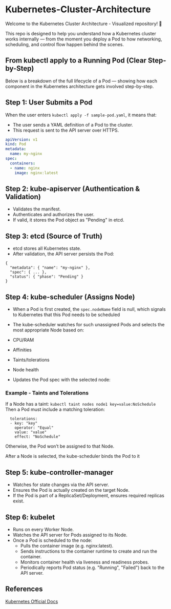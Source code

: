 # Kubernetes-Cluster-Architecture
Welcome to the Kubernetes Cluster Architecture - Visualized repository! 🚀

This repo is designed to help you understand how a Kubernetes cluster works internally — from the moment you deploy a Pod to how networking, scheduling, and control flow happen behind the scenes.

## From kubectl apply to a Running Pod (Clear Step-by-Step)

Below is a breakdown of the full lifecycle of a Pod — showing how each component in the Kubernetes architecture gets involved step-by-step.

## Step 1: User Submits a Pod

 When the user enters ``` kubectl apply -f sample-pod.yaml ```, it means that:

- The user sends a YAML definition of a Pod to the cluster.
- This request is sent to the API server over HTTPS.

```yaml
apiVersion: v1
kind: Pod
metadata:
  name: my-nginx
spec:
  containers:
  - name: nginx
    image: nginx:latest
```

## Step 2: kube-apiserver (Authentication & Validation)

- Validates the manifest.
- Authenticates and authorizes the user.
- If valid, it stores the Pod object as "Pending" in etcd.

## Step 3: etcd (Source of Truth)

- etcd stores all Kubernetes state.
- After validation, the API server persists the Pod:
```jason
{
  "metadata": { "name": "my-nginx" },
  "spec": { ... },
  "status": { "phase": "Pending" }
}
```

## Step 4: kube-scheduler (Assigns Node)

- When a Pod is first created, the ```spec.nodeName``` field is null, which signals to Kubernetes that this Pod needs to be scheduled

- The kube-scheduler watches for such unassigned Pods and selects the most appropriate Node based on:
 - CPU/RAM
 - Affinities
 - Taints/tolerations
 - Node health
- Updates the Pod spec with the selected node:

### Example - Taints and Tolerations
If a Node has a taint:
```kubectl taint nodes node1 key=value:NoSchedule```
Then a Pod must include a matching toleration:
```spec:
  tolerations:
  - key: "key"
    operator: "Equal"
    value: "value"
    effect: "NoSchedule"
```
Otherwise, the Pod won’t be assigned to that Node.

After a Node is selected, the kube-scheduler binds the Pod to it 

## Step 5: kube-controller-manager 

- Watches for state changes via the API server.
- Ensures the Pod is actually created on the target Node.
- If the Pod is part of a ReplicaSet/Deployment, ensures required replicas exist.

## Step 6: kubelet 

- Runs on every Worker Node.
- Watches the API server for Pods assigned to its Node.
- Once a Pod is scheduled to the node:
  - Pulls the container image (e.g. nginx:latest).
  - Sends instructions to the container runtime to create and run the container.
  - Monitors container health via liveness and readiness probes.
  - Periodically reports Pod status (e.g. "Running", "Failed") back to the API server.
 
## References

[Kubernetes Official Docs](https://kubernetes.io/docs/concepts/architecture/)



  


